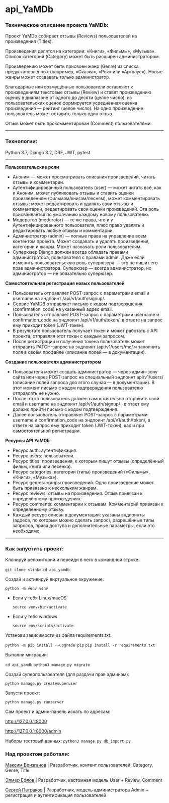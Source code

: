 # api_YaMDb

### Техническое описание проекта YaMDb:

Проект YaMDb собирает отзывы (Reviews) пользователей на произведения (Titles).

Произведения делятся на категории: «Книги», «Фильмы», «Музыка». Список категорий (Category) может быть расширен администратором.

Произведению может быть присвоен жанр (Genre) из списка предустановленных (например, «Сказка», «Рок» или «Артхаус»). Новые жанры может создавать только администратор.

Благодарные или возмущённые пользователи оставляют к произведениям текстовые отзывы (Review) и ставят произведению оценку в диапазоне от одного до десяти (целое число); из пользовательских оценок формируется усреднённая оценка произведения — рейтинг (целое число). На одно произведение пользователь может оставить только один отзыв.

Отзыв может быть прокомментирован (Сomment) пользователями.

---

### Технологии:

Python 3.7, Django 3.2, DRF, JWT, pytest

---

**Пользовательские роли**

* Аноним — может просматривать описания произведений, читать отзывы и комментарии.
* Аутентифицированный пользователь (user) — может читать всё, как и Аноним, может публиковать отзывы и ставить оценки произведениям (фильмам/книгам/песням), может комментировать отзывы; может редактировать и удалять свои отзывы и комментарии, редактировать свои оценки произведений. Эта роль присваивается по умолчанию каждому новому пользователю.
* Модератор (moderator) — те же права, что и у Аутентифицированного пользователя, плюс право удалять и редактировать любые отзывы и комментарии.
* Администратор (admin) — полные права на управление всем контентом проекта. Может создавать и удалять произведения, категории и жанры. Может назначать роли пользователям.
* Суперюзер Django должен всегда обладать правами администратора, пользователя с правами admin. Даже если изменить пользовательскую роль суперюзера — это не лишит его прав администратора. Суперюзер — всегда администратор, но администратор — не обязательно суперюзер.

</b>

**Самостоятельная регистрация новых пользователей**

* Пользователь отправляет POST-запрос с параметрами email и username на эндпоинт /api/v1/auth/signup/.
* Сервис YaMDB отправляет письмо с кодом подтверждения (confirmation_code) на указанный адрес email.
* Пользователь отправляет POST-запрос с параметрами username и confirmation_code на эндпоинт /api/v1/auth/token/, в ответе на запрос ему приходит token (JWT-токен).
* В результате пользователь получает токен и может работать с API проекта, отправляя этот токен с каждым запросом.
* После регистрации и получения токена пользователь может отправить PATCH-запрос на эндпоинт /api/v1/users/me/ и заполнить поля в своём профайле (описание полей — в документации).

</b>

**Создание пользователя администратором**

* Пользователя может создать администратор — через админ-зону сайта или через POST-запрос на специальный эндпоинт api/v1/users/ (описание полей запроса для этого случая — в документации). В этот момент письмо с кодом подтверждения пользователю отправлять не нужно.
* После этого пользователь должен самостоятельно отправить свой email и username на эндпоинт /api/v1/auth/signup/ , в ответ ему должно прийти письмо с кодом подтверждения.
* Далее пользователь отправляет POST-запрос с параметрами username и confirmation_code на эндпоинт /api/v1/auth/token/, в ответе на запрос ему приходит token (JWT-токен), как и при самостоятельной регистрации.

</b>

**Ресурсы API YaMDb**

* Ресурс auth: аутентификация.
* Ресурс users: пользователи.
* Ресурс titles: произведения, к которым пишут отзывы (определённый фильм, книга или песенка).
* Ресурс categories: категории (типы) произведений («Фильмы», «Книги», «Музыка»).
* Ресурс genres: жанры произведений. Одно произведение может быть привязано к нескольким жанрам.
* Ресурс reviews: отзывы на произведения. Отзыв привязан к определённому произведению.
* Ресурс comments: комментарии к отзывам. Комментарий привязан к определённому отзыву.
* Каждый ресурс описан в документации: указаны эндпоинты (адреса, по которым можно сделать запрос), разрешённые типы запросов, права доступа и дополнительные параметры, если это необходимо.

---

### Как запустить проект:

Клонируй репозиторий и перейди в него в командной строке:

`git clone <link>`
`cd api_yamdb`

Cоздай и активируй виртуальное окружение:

`python -m venv venv`

* Если у тебя Linux/macOS

    ```
    source venv/bin/activate
    ```

* Если у тебя windows

    ```
    source env/scripts/activate
    ```

Установи зависимости из файла requirements.txt:

`python -m pip install --upgrade pip`
`pip install -r requirements.txt`

Выполни миграции:

`cd api_yamdb`
`python3 manage.py migrate`

Создай суперпользователя (для раздачи прав админам):

`python manage.py createsuperuser`

Запусти проект:

`python manage.py runserver`

Сам проект и админ-панель искать по адресам:

http://127.0.0.1:8000

http://127.0.0.1:8000/admin

Наборы тестовый данных:
`python3 manage.py db_import.py`


### Над проектом работали:

[Максим Бризганов](https://github.com/Tapochekmira) | Разработчик, контент пользователей: Category, Genre, Title

</b>

[Элмер Ефлов](https://github.com/nm0i) | Разработчик, кастомная модель User + Review, Comment

</b>

[Сергей Патраков](https://github.com/sergeypatrakov) | Разработчик, модель администратора Admin + регистрация и аутентификация пользователей
